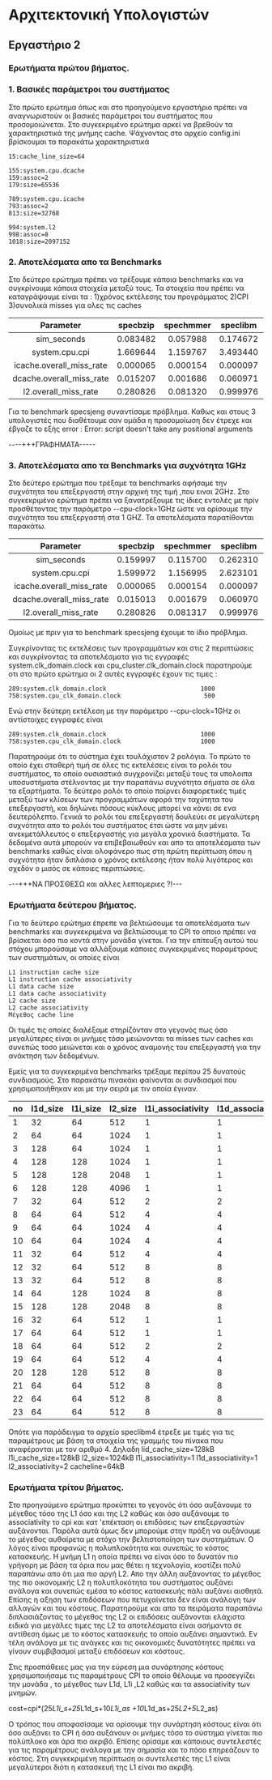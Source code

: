 # Αρχιτεκτονική Υπολογιστών
## Εργαστήριο 2 
### Ερωτήματα πρώτου βήματος.

### 1. Βασικές παράμετροι του συστήματος
Στο πρώτο ερώτημα όπως και στο προηγούμενο εργαστήριο πρέπει να αναγνωριστούν οι
βασικές παράμετροι του συστήματος που προσομοιώνεται. Στο συγκεκριμένο ερώτημα αρκεί να βρεθούν 
τα χαρακτηριστικά της μνήμης cache. Ψάχνοντας στο αρχείο config.ini βρίσκουμαι τα παρακάτω χαρακτηριστικά



```
15:cache_line_size=64

155:system.cpu.dcache
159:assoc=2
179:size=65536

789:system.cpu.icache
793:assoc=2
813:size=32768

994:system.l2
998:assoc=8
1018:size=2097152
```
### 2. Αποτελέσματα απο τα Benchmarks
Στο δεύτερο ερώτημα πρέπει να τρέξουμε κάποια benchmarks και να συγκρίνουμε κάποια στοιχεία μεταξύ τους. Τα στοιχεία που πρέπει να καταγράψουμε είναι τα :
1)χρόνος εκτέλεσης του προγράμματος
2)CPI
3)συνολικά misses για ολες τις caches 


|    Parameter              |  specbzip   |    spechmmer    |      speclibm      |     specmcf     |  specsjeng   |
|:-------------------------:|:-----------:|:---------------:|:------------------:|:---------------:|:------------:|
|  sim_seconds              |   0.083482  |    0.057988     |      0.174672      |     0.058838    |    ----      |
| system.cpu.cpi            |  1.669644   |    1.159767     |      3.493440      |     1.176755    |    ----      |  
| icache.overall_miss_rate  |  0.000065   |    0.000154     |      0.000097      |     0.004327    |    ----      |
| dcache.overall_miss_rate  |  0.015207   |    0.001686     |      0.060971      |     0.001958    |    ----      |
|   l2.overall_miss_rate    |  0.280826   |    0.081320     |      0.999976      |     0.209396    |    ----      |





Για το benchmark specsjeng συναντίσαμε πρόβλημα. Καθως και στους 3 υπολογιστές που διαθέτουμε σαν ομάδα η προσομοίωση δεν έτρεχε και έβγαζε το εξής error :   Error: script doesn't take any positional arguments


----+++ΓΡΑΦΗΜΑΤΑ-----


### 3. Αποτελέσματα απο τα Benchmarks για συχνότητα 1GHz
Στο δεύτερο ερώτημα που τρέξαμε τα benchmarks αφήσαμε την συχνότητα του επεξεργαστή στην αρχική της τιμή ,που ειναι 2GHz. Στο συγκεκριμένο ερώτημα πρέπει να ξανατρέξουμε τις ίδιες εντολές με πρίν προσθέτοντας την παράμετρο --cpu-clock=1GHz ώστε να ορίσουμε την συχνότητα του επεξεργαστή στα 1 GHZ. Τα αποτελέσματα παρατίθονται παρακάτω.


|    Parameter              |  specbzip   |    spechmmer    |      speclibm      |     specmcf     |  specsjeng   |
|:-------------------------:|:-----------:|:---------------:|:------------------:|:---------------:|:------------:|
|  sim_seconds              |   0.159997  |    0.115700     |      0.262310      |     0.115945    |    ----      |
| system.cpu.cpi            |  1.599972   |    1.156995     |      2.623101      |     1.159451    |    ----      |  
| icache.overall_miss_rate  |  0.000065   |    0.000154     |      0.000097      |     0.004330    |    ----      |
| dcache.overall_miss_rate  |  0.015013   |    0.001679     |      0.060970      |     0.001957    |    ----      |
|   l2.overall_miss_rate    |  0.280826   |    0.081317     |      0.999976      |     0.209396    |    ----      |



Ομοίως με πριν για το benchmark specsjeng έχουμε το ίδιο πρόβλημα.

Συγκρίνοντας τις εκτελέσεις των προγραμμάτων και στις 2 περιπτώσεις και συγκρίνοντας τα αποτελέσματα για τις εγγραφές system.clk_domain.clock και cpu_cluster.clk_domain.clock παρατηρούμε οτι στο πρώτο ερώτημα οι 2 αυτές εγγραφές έχουν τις τιμες :

```
289:system.clk_domain.clock                          1000 
758:system.cpu_clk_domain.clock                       500
```
Ενώ στην δεύτερη εκτέλεση με την παράμετρο --cpu-clock=1GHz οι αντίστοιχες εγγραφές είναι 
```
289:system.clk_domain.clock                          1000 
758:system.cpu_clk_domain.clock                      1000 
```
Παρατηρούμε ότι το σύστημα έχει τουλάχιστον 2 ρολόγια. Το πρώτο το οποίο έχει σταθερή τιμή σε όλες τις εκτελέσεις είναι το ρολόι του συστήματος, το οποίο ουσιαστικά συγχρονίζει μεταξύ τους τα υπολοιπα υποσυστήματα στέλνοντας με την παραπάνω συχνότητα σήματα σε όλα τα εξαρτήματα. Το δεύτερο ρολόι το οποίο παίρνει διαφορετικές τιμές μεταξύ των κλίσεων των προγραμμάτων αφορά την ταχύτητα του επεξεργαστή, και δηλώνει πόσους κύκλους μπορεί να κάνει σε ενα δευτερόλεπτο. Γενικά το ρολόι του επεξεργαστή δουλεύει σε μεγαλύτερη συχνότητα απο το ρολόι του συστήματος έτσι ώστε να μην μένει ανεκμετάλλευτος ο επεξεργαστής για μεγάλα χρονικά διαστήματα. Τα δεδομένα αυτά μπορούν να επιβεβαιωθούν και απο τα αποτελέσματα των benchmarks καθώς είναι ολοφάνερο πως στη πρώτη περίπτωση όπου η συχνότητα ήταν διπλάσια ο χρόνος εκτέλεσης ήταν πολύ λιγότερος και σχεδόν ο μισός σε κάποιες περιπτώσεις.


---+++ΝΑ ΠΡΟΣΘΕΣΩ και αλλες λεπτομεριες ?!---


### Ερωτήματα δεύτερου βήματος.
Για το δεύτερο ερώτημα έπρεπε να βελτιώσουμε τα αποτελέσματα των benchmarks και συγκεκριμένα να βελτιώσουμε το CPI το οποιο πρέπει να βρίσκεται όσο πιο κοντά στην μονάδα γίνεται. Για την επίτευξη αυτού του στόχου μπορούσαμε να αλλάξουμε κάποιες συγκεκριμένες παραμέτρους των συστημάτων, οι οποίες είναι 
```
L1 instruction cache size
L1 instruction cache associativity
L1 data cache size
L1 data cache associativity
L2 cache size
L2 cache associativity
Μέγεθος cache line
```
Οι τιμές τις οποίες διαλέξαμε στηρίζόνταν στο γεγονός πως όσο μεγαλύτερες είναι οι μνήμες τόσο μειώνονται τα misses των caches και συνεπώς τοσο μειώνεται και ο χρόνος αναμονής του επεξεργαστή για την ανάκτηση των δεδομένων.

Εμείς για τα συγκεκριμένα benchmarks τρέξαμε περίπου 25 δυνατούς συνδιασμούς. Στο παρακάτω πινακάκι φαίνονται οι συνδιασμοί που χρησιμοποιήθηκαν και με την σειρά με τιν οποία έγιναν.


| no | l1d_size | l1i_size | l2_size | l1i_associativity | l1d_associativity | l2_associativity | cacheline_size |
|----|----------|----------|---------|-------------------|-------------------|------------------|----------------|
| 1  | 32       | 64       | 512     | 1                 | 1                 | 2                | 64             |
| 2  | 64       | 64       | 1024    | 1                 | 1                 | 2                | 64             |
| 3  | 128      | 64       | 1024    | 1                 | 1                 | 2                | 64             |
| 4  | 128      | 128      | 1024    | 1                 | 1                 | 2                | 64             |
| 5  | 128      | 128      | 2048    | 1                 | 1                 | 2                | 64             |
| 6  | 128      | 128      | 4096    | 1                 | 1                 | 2                | 64             |
| 7  | 32       | 64       | 512     | 2                 | 2                 | 2                | 64             |
| 8  | 64       | 64       | 512     | 4                 | 4                 | 2                | 64             |
| 9  | 64       | 64       | 1024    | 4                 | 4                 | 2                | 64             |
| 10 | 64       | 64       | 1024    | 4                 | 4                 | 4                | 64             |
| 11 | 32       | 64       | 512     | 4                 | 4                 | 8                | 64             |
| 12 | 32       | 64       | 512     | 8                 | 8                 | 8                | 64             |
| 13 | 32       | 64       | 512     | 8                 | 8                 | 8                | 64             |
| 14 | 64       | 128      | 1024    | 8                 | 8                 | 8                | 64             |
| 15 | 128      | 128      | 2048    | 8                 | 8                 | 8                | 64             |
| 16 | 32       | 64       | 512     | 1                 | 1                 | 2                | 128            |
| 17 | 64       | 64       | 512     | 1                 | 1                 | 2                | 128            |
| 18 | 64       | 64       | 512     | 2                 | 2                 | 2                | 128            |
| 19 | 64       | 64       | 512     | 4                 | 4                 | 4                | 128            |
| 20 | 128      | 128      | 512     | 8                 | 8                 | 8                | 256            |
| 21 | 64       | 64       | 512     | 8                 | 8                 | 8                | 128            |
| 22 | 64       | 64       | 512     | 8                 | 8                 | 8                | 256            |
| 23 | 64       | 64       | 512     | 8                 | 8                 | 8                | 512            |

Οπότε για παράδειγμα το αρχείο speclibm4 έτρεξε με τιμές για  τις παραμέτρους με βάση τα στοιχεία της γραμμής του πίνακα που αναφέρονται με τον αριθμό 4. Δηλαδη lid_cache_size=128kB l1i_cache_size=128kB l2_size=1024kB l1i_associativity=1 l1d_associativity=1 l2_associativity=2 cacheline=64kB
### Ερωτήματα τρίτου  βήματος.
Στο προηγούμενο ερώτημα προκύπτει το γεγονός ότι όσο αυξάνουμε το μέγεθος τόσο της L1 όσο και της L2 καθώς και όσο αυξάνουμε το associativity το cpi και κατ 'επέκταση οι επιδόσεις των επεξεργαστών αυξάνονται. Παρόλα αυτά όμως δεν μπορούμε στην πράξη να αυξάνουμε το μέγεθος αυθαίρετα με στόχο την βελτιστοποίηση των συστημάτων. Ο λόγος είναι προφανώς η πολυπλοκότητα και συνεπώς το κόστος κατασκευής. Η μνήμη L1 η οποία πρέπει να είναι όσο το δυνατόν πιο γρήγορη με βάση τα όρια που μας θέτει η τεχνολογία, κοστίζει πολύ παραπάνω απο ότι μια πιο αργή L2. Απο την άλλη  αυξάνοντας το μέγεθος της πιο οικονομικής L2 η πολυπλοκότητα του συστήματος αυξάνει ανάλογα και συνεπώς εμέσα το κόστος κατασκευής πάλι αυξάνει αισθητά. Επίσης η αξηση των επιδόσεων που πετυχαίνεται δεν είναι ανάλογη των αλλαγών και του κόστους. Παρατηρούμε και απο τα πειράματα παραπάνω διπλασιάζοντας το μέγεθος της L2 οι επιδόσεις αυξάνονται ελάχιστα ειδικά για μεγάλες τιμες της L2 τα αποτελέσματα είναι ασήμαντα σε αντίθεση όμως με το κόστος κατασκευής το οποίο αυξάνει σημαντικά. Εν τέλη ανάλογα με τις ανάγκες και τις οικονομικές δυνατότητες πρέπει να γίνουν συμβιβασμοί μεταξύ επιδόσεων και κόστους.

Στις προσπάθειες μας για την εύρεση μια συνάρτησης κόστους χρησιμοποιήσαμε τις παραμέτρους CPI το οποίο θέλουμε να προσεγγίζει την μονάδα , το μέγεθος των L1d, L1i ,L2 καθώς και τα associativity των μνημών.

cost=cpi*(25*L1i_s+25*L1d_s+10*L1i_as +10*L1d_as+25*L2+5*L2_as)


Ο τρόπος που αποφασίσαμε να ορίσουμε την συνάρτηση κόστους είναι ότι όσο αυξάνει το CPI ή όσο αυξάνουν οι μνήμες τόσο το σύστημα γίνεται πιο πολύπλοκο και άρα πιο ακριβό. Επίσης ορίσαμε και κάποιους συντελεστές για τις παραμέτρους  ανάλογα με την σημασία και το πόσο επηρεάζουν το κόστος. Στη συγκεκριμένη περίπτωση οι συντελεστές της L1 είναι μεγαλύτεροι διότι η κατασκευή της L1 είναι πιο ακριβή.
